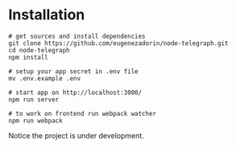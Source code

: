 # Installation

    # get sources and install dependencies
    git clone https://github.com/eugenezadorin/node-telegraph.git
    cd node-telegraph
    npm install

    # setup your app secret in .env file
    mv .env.example .env

    # start app on http://localhost:3000/
    npm run server

    # to work on frontend run webpack watcher
    npm run webpack

Notice the project is under development.